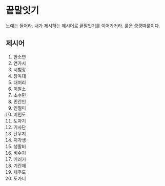 # 끝말잇기 
노예는 들어라. 내가 제시하는 제시어로 끝말잇기를 이어가거라. 룰은 쿵쿵따룰이다.

## 제시어 
1. 한소연 
2. 연가시
3. 시험장
4. 장독대
5. 대머리 
6. 이발소
7. 소수민 
8. 민간인
9. 인절미 
10. 미인도
11. 도자기 
12. 기사단
13. 단무지 
14. 지각생
15. 생활비 
16. 비수기
17. 기러기 
18. 기간제
19. 제주도 
20. 도가니
